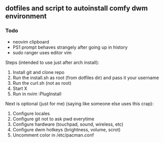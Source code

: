 ## dotfiles and script to autoinstall comfy dwm environment

### Todo
* neovim clipboard
* PS1 prompt behaves strangely after going up in history
* sudo ranger uses editor vim

Steps (intended to use just after arch install):
1. Install git and clone repo
1. Run the install.sh as root (from dotfiles dir) and pass it your username
1. Run the curl.sh (not as root) 
1. Start X
1. Run in nvim :PlugInstall

Next is optional (just for me) (saying like someone else uses this crap):
1. Configure locales
1. Configure git not to ask pwd everytime
1. Configure hardware (touchpad, sound, wireless, etc)
1. Configure dwm hotkeys (brightness, volume, scrot)
1. Uncomment color in /etc/pacman.conf

